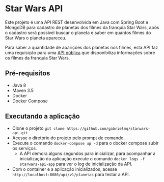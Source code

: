 # Star Wars API

Este projeto é uma API REST desenvolvida em Java com Spring Boot e MongoDB para cadastro de planetas dos filmes da franquia Star Wars, 
após o cadastro será possível buscar o planeta e saber em quantos filmes do Star Wars o planeta apareceu.

Para saber a quantidade de aparições dos planetas nos filmes, esta API faz uma requisição para uma [API pública](https://swapi.co/) que disponibiliza 
informações sobre os filmes da franquia Star Wars.

## Pré-requisitos

- Java 8
- Maven 3.5
- Docker
- Docker Compose

## Executando a aplicação

- Clone o projeto ```git clone https://github.com/gabrielmq/starwars-api.git```
- Acesse o diretório do projeto pelo prompt de comando.
- Execute o comando ```docker-compose up -d``` para o docker compose subir os serviços.
    - A API demora alguns segundos para inicializar, para acompanhar a inicialização da aplicação 
    execute o comando ```docker logs -f starwars-api-app``` 
    para ver o log de inicialização da API.
- Com o container e a aplicação inicializados, acesse ```http://localhost:8080/api/v1/planetas``` para testar a API.
